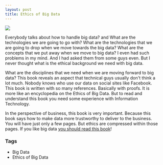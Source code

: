```yaml
---
layout: post
title: Ethics of Big Data
---
```


![](http://akamaicovers.oreilly.com/images/9781449311797/s.gif)

Everybody talks about how to handle big data? and What are the technologies we are going to go with? What are the technologies that we are going to drop when we move towards the big data? What are the concepts that we put away when we move to big data? I even had such problems in my mind. And I had asked them from some guys even. But I never thought what is the ethical background we need with big data. 

What are the disciplines that we need when we are moving forward to big data? This book reveals an aspect that technical guys usually don't think a lot much. Nobody knows who use our data on social sites like Facebook. This book is written with so many references. Basically with proofs. It is more like an encyclopedia on the Ethics of Big Data. But to read and understand this book you need some experience with Information Technology.  

In the perspective of business, this book is very important. Because this book says how to make data more trustworthy to deliver to the business. You will have just only a few pages. But ethics are compressed within those pages. If you like big data [you should read this book](http://shop.oreilly.com/product/0636920021872.do)!

### Tags

- Big Data
- Ethics of Big Data
